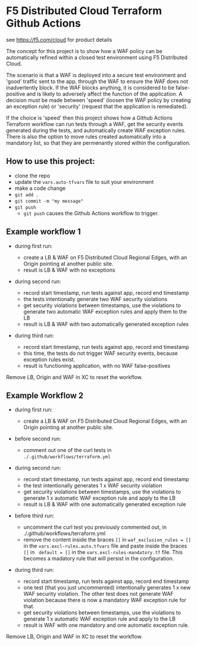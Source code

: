 # F5 Distributed Cloud Terraform Github Actions

see https://f5.com/cloud for product details

The concept for this project is to show how a WAF policy can be automatically refined within a closed test environment using F5 Distributed Cloud.  

The scenario is that a WAF is deployed into a secure test environment and 'good' traffic sent to the app, through the WAF to ensure the WAF does not inadvertently block.  If the WAF blocks anything, it is considered to be false-positive and is likely to adversely affect the function of the application. A decision must be made between 'speed' (loosen the WAF policy by creating an exception rule) or 'security' (request that the application is remediated).

If the choice is 'speed' then this project shows how a Github Actions Terraform workflow can run tests through a WAF, get the security events generated during the tests, and automatically create WAF exception rules.  There is also the option to move rules created automatically into a mandatory list, so that they are permenantly stored within the configuration. 

## How to use this project:

- clone the repo
- update the `vars.auto-tfvars` file to suit your environment
- make a code change
- `git add .`
- `git commit -m "my message"`
- `git push`   
    - `git push` causes the Github Actions workflow to trigger.

## Example workflow 1

- during first run:
    - create a LB & WAF on F5 Distributed Cloud Regional Edges, with an Origin pointing at another public site.
    - result is LB & WAF with no exceptions

- during second run:
    - record start timestamp, run tests against app, record end timestamp
    - the tests intentionally generate two WAF security violations
    - get security violations between timestamps, use the violations to generate two automatic WAF exception rules and apply them to the LB
    - result is LB & WAF with two automatically generated exception rules

- during third run:
    - record start timestamp, run tests against app, record end timestamp
    - this time, the tests do not trigger WAF security events, because exception rules exist.
    - result is functioning application, with no WAF false-positives

Remove LB, Origin and WAF in XC to reset the workflow.

## Example Workflow 2

- during first run:
    - create a LB & WAF on F5 Distributed Cloud Regional Edges, with an Origin pointing at another public site.

- before second run:
    - comment out one of the curl tests in `./.github/workflows/terraform.yml`

- during second run:
    - record start timestamp, run tests against app, record end timestamp
    - the test intentionally generates 1 x WAF security violation
    - get security violations between timestamps, use the violations to generate 1 x automatic WAF exception rule and apply to the LB
    - result is LB & WAF with one automatically generated exception rule

- before third run:
    - uncomment the curl test you previously commented out, in ./.github/workflows/terraform.yml
    - remove the content inside the braces `[]` in `waf_exclusion_rules = []` in the `vars.excl-rules.auto.tfvars` file and paste inside the braces `[]` in ` default = []` in the `vars.excl-rules-mandatory.tf` file.  This becomes a madatory rule that will persist in the configuration.

- during third run:
    - record start timestamp, run tests against app, record end timestamp
    - one test (that you just uncommented) intentionally generates 1 x new WAF security violation.  The other test does not generate WAF violation because there is now a mandatory WAF exception rule for that.
    - get security violations between timestamps, use the violations to generate 1 x automatic WAF exception rule and apply to the LB
    - result is WAF with one mandatory and one automatic exception rule.

Remove LB, Origin and WAF in XC to reset the workflow.